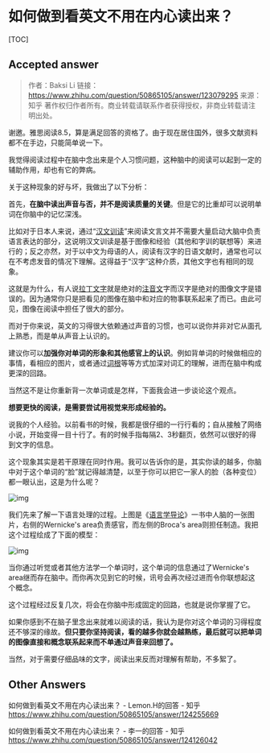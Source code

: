 # 如何做到看英文不用在内心读出来？

[TOC]



## Accepted answer
> 作者：Baksi Li
> 链接：https://www.zhihu.com/question/50865105/answer/123079295
> 来源：知乎
> 著作权归作者所有。商业转载请联系作者获得授权，非商业转载请注明出处。

谢邀。雅思阅读8.5，算是满足回答的资格了。由于现在居住国外，很多文献资料都不在手边，只能简单说一下。

我觉得阅读过程中在脑中念出来是个人习惯问题，这种脑中的阅读可以起到一定的辅助作用，却也有它的弊病。

关于这种现象的好与坏，我做出了以下分析：

首先，**在脑中读出声音与否，并不是阅读质量的关键**。但是它的比重却可以说明单词在你脑中的记忆深浅。

比如对于日本人来说，通过“[汉文训读](https://www.zhihu.com/search?q=汉文训读&search_source=Entity&hybrid_search_source=Entity&hybrid_search_extra={"sourceType"%3A"answer"%2C"sourceId"%3A123079295})”来阅读文言文并不需要大量启动大脑中负责语言表达的部分，这说明汉文训读是基于图像和经验（其他和字训的联想等）来进行的；反之亦然，对于以中文为母语的人，阅读有汉字的日语文献时，通常也可以在不考虑发音的情况下理解。这得益于“汉字”这种介质，其他文字也有相同的现象。

这就是为什么，有人说[拉丁文字](https://www.zhihu.com/search?q=拉丁文字&search_source=Entity&hybrid_search_source=Entity&hybrid_search_extra={"sourceType"%3A"answer"%2C"sourceId"%3A123079295})就是绝对的[注音文](https://www.zhihu.com/search?q=注音文&search_source=Entity&hybrid_search_source=Entity&hybrid_search_extra={"sourceType"%3A"answer"%2C"sourceId"%3A123079295})字而汉字是绝对的图像文字是错误的。因为通常你只是把看见的图像在脑中和对应的物事联系起来了而已。由此可见，图像在阅读中担任了很大的部分。

而对于你来说，英文的习得很大依赖通过声音的习惯，也可以说你并非对它从面孔上熟悉，而是单从声音上认识的。

建议你可以**加强你对单词的形象和其他感官上的认识**。例如背单词的时候做相应的事情，看相应的图片，或者通过[词根](https://www.zhihu.com/search?q=词根&search_source=Entity&hybrid_search_source=Entity&hybrid_search_extra={"sourceType"%3A"answer"%2C"sourceId"%3A123079295})等等方式加深对词汇的理解，进而在脑中构成更深的回路。

当然这不是让你重新背一次单词或是怎样，下面我会进一步谈论这个观点。

**想要更快的阅读，是需要尝试用视觉来形成经验的。**

说我的个人经验。以前看书的时候，我都是很仔细的一行行看的；自从接触了网络小说，开始变得一目十行了。有的时候手指每隔2、3秒翻页，依然可以很好的得到文字的信息。

这个现象其实是若干原理在同时作用。我可以告诉你的是，其实你读的越多，你脑中对于这个单词的“脸”就记得越清楚，以至于你可以把它一家人的脸（各种变位）都一眼认出，这是为什么呢？

![img](https://picx.zhimg.com/80/deb18c0a02c81f5bb0c9151ca0c9525c_1440w.webp?source=1940ef5c)

我们先来了解一下语言处理的过程。上图是《[语言学导论](https://www.zhihu.com/search?q=语言学导论&search_source=Entity&hybrid_search_source=Entity&hybrid_search_extra={"sourceType"%3A"answer"%2C"sourceId"%3A123079295})》一书中人脑的一张图片，右侧的Wernicke's area负责感官，而左侧的Broca's area则担任制造。我把这个过程绘成了下面的模型：

![img](../../../../../Assets/Pics/7d11a80a077d4f663d3fedf77fda9cbf_1440w.webp)


当你通过听觉或者其他方法学一个单词时，这个单词的信息通过了Wernicke's area继而存在脑中。而你再次见到它的时候，讯号会再次经过进而令你联想起这个概念。

这个过程经过反复几次，将会在你脑中形成固定的回路，也就是说你掌握了它。

如果你感到不在脑子里念出来就难以阅读的话，我认为是你对这个单词的习得程度还不够深的缘故。**但只要你坚持阅读，看的越多你就会越熟练，最后就可以把单词的图像直接和概念联系起来而不单通过声音来回想了。**


当然，对于需要仔细品味的文字，阅读出来反而对理解有帮助，不多絮了。



## Other Answers

如何做到看英文不用在内心读出来？ - Lemon.H的回答 - 知乎 https://www.zhihu.com/question/50865105/answer/124255669

如何做到看英文不用在内心读出来？ - 李一的回答 - 知乎 https://www.zhihu.com/question/50865105/answer/124126042
